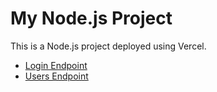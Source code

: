 # My Node.js Project

This is a Node.js project deployed using Vercel.

- [Login Endpoint](https://nodejs-l5cnhme69-cyndi-s-projects.vercel.app/login)
- [Users Endpoint](https://nodejs-l5cnhme69-cyndi-s-projects.vercel.app/users)

